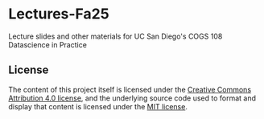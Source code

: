 # Lectures-Fa25

Lecture slides and other materials for UC San Diego's COGS 108 Datascience in Practice



## License 

The content of this project itself is licensed under the [Creative Commons Attribution 4.0 license](https://creativecommons.org/licenses/by/4.0/), and the underlying source code used to format and display that content is licensed under the [MIT license](https://opensource.org/license/mit). 
